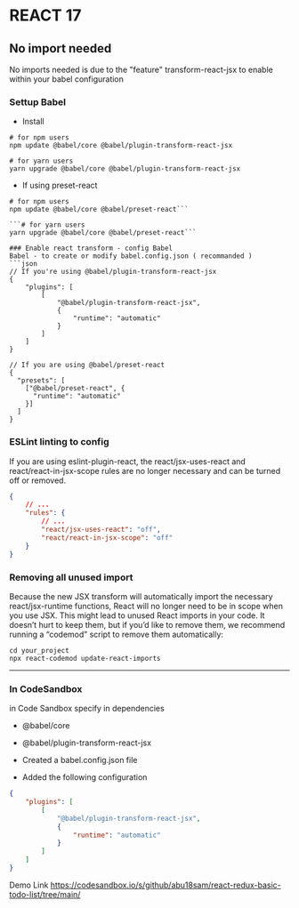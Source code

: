 # REACT 17

## No import needed

No imports needed is due to the "feature" transform-react-jsx to enable within your babel configuration

### Settup Babel

-   Install

```
# for npm users
npm update @babel/core @babel/plugin-transform-react-jsx

# for yarn users
yarn upgrade @babel/core @babel/plugin-transform-react-jsx
```

-   If using preset-react

````
# for npm users
npm update @babel/core @babel/preset-react```

```# for yarn users
yarn upgrade @babel/core @babel/preset-react```

### Enable react transform - config Babel
Babel - to create or modify babel.config.json ( recommanded )
```json
// If you're using @babel/plugin-transform-react-jsx
{
	"plugins": [
		[
			"@babel/plugin-transform-react-jsx",
			{
				"runtime": "automatic"
			}
		]
	]
}

// If you are using @babel/preset-react
{
  "presets": [
    ["@babel/preset-react", {
      "runtime": "automatic"
    }]
  ]
}

````

### ESLint linting to config

If you are using eslint-plugin-react, the react/jsx-uses-react and react/react-in-jsx-scope rules are no longer necessary and can be turned off or removed.

```json
{
	// ...
	"rules": {
		// ...
		"react/jsx-uses-react": "off",
		"react/react-in-jsx-scope": "off"
	}
}
```

### Removing all unused import

Because the new JSX transform will automatically import the necessary react/jsx-runtime functions, React will no longer need to be in scope when you use JSX. This might lead to unused React imports in your code. It doesn’t hurt to keep them, but if you’d like to remove them, we recommend running a “codemod” script to remove them automatically:

```
cd your_project
npx react-codemod update-react-imports
```

---

### In CodeSandbox

in Code Sandbox specify in dependencies

-   @babel/core
-   @babel/plugin-transform-react-jsx

-   Created a babel.config.json file
-   Added the following configuration

```json
{
	"plugins": [
		[
			"@babel/plugin-transform-react-jsx",
			{
				"runtime": "automatic"
			}
		]
	]
}
```
Demo Link
https://codesandbox.io/s/github/abu18sam/react-redux-basic-todo-list/tree/main/